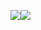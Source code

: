![](https://res.chinacath.cn/web/images/2022/12/03/1670031668940.jpg)![](https://res.chinacath.cn/web/images/2022/12/03/1670031687169.jpg)